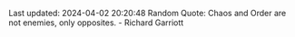 Last updated: 2024-04-02 20:20:48
Random Quote: Chaos and Order are not enemies, only opposites. - Richard Garriott